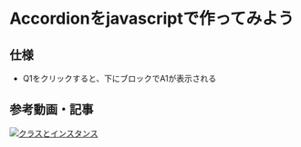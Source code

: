 # Accordionをjavascriptで作ってみよう

## 仕様
 - Q1をクリックすると、下にブロックでA1が表示される

## 参考動画・記事
[![クラスとインスタンス](https://img.youtube.com/vi/t7hLDtK8MO4/0.jpg)](https://youtu.be/t7hLDtK8MO4?si=o5OHSjMNsmH0bHJB)



